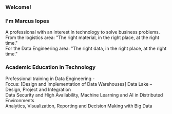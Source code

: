 
### Welcome!
### I'm Marcus lopes
A professional with an interest in technology to solve business problems.\
From the logistics area: "The right material, in the right place, at the right time."\
For the Data Engineering area: "The right data, in the right place, at the right time."

### Academic Education in Technology
Professional training in Data Engineering -\
Focus: [Design and Implementation of Data Warehouses] Data Lake – Design, Project and Integration \
Data Security and High Availability, Machine Learning and AI in Distributed Environments \
Analytics, Visualization, Reporting and Decision Making with Big Data
